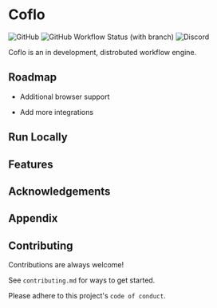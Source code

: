 # Coflo

![GitHub](https://img.shields.io/github/license/thomasianwright/coflo?style=for-the-badge)
![GitHub Workflow Status (with branch)](https://img.shields.io/github/actions/workflow/status/thomasianwright/coflo/dotnet.yml?branch=main&label=Build%20Status&style=for-the-badge)
![Discord](https://img.shields.io/discord/1096095159860600832?label=Discord&logo=Discord&style=for-the-badge)

Coflo is an in development, distrobuted workflow engine.
## Roadmap

- Additional browser support

- Add more integrations


## Run Locally




## Features




## Acknowledgements


## Appendix

## Contributing

Contributions are always welcome!

See `contributing.md` for ways to get started.

Please adhere to this project's `code of conduct`.

